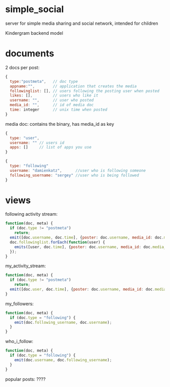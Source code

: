 simple_social
=============

server for simple media sharing and social network, intended for children

Kindergram backend model


# documents
2 docs per post:
```javascript
{
  type:"postmeta",   // doc type
  appname:"",        // application that creates the media
  followinglist: [], // users following the posting user when posted
  likes: [],         // users who like it
  username: "",      // user who posted
  media_id: "",      // id of media doc
  time: integer      // unix time when posted
}
```
media doc: contains the binary, has media_id as key
  


```javascript
{
  type: "user",
  username: "" // users id
  apps: []     // list of apps you use
}
```

```javascript
{
  type: "following"
  username: "damienkatz",      //user who is following someone
  following_username: "sergey" //user who is being followed
}
```

# views
following activity stream:

```javascript
function(doc, meta) {
  if (doc.type != "postmeta")
    return;
  emit([doc.username, doc.time], {poster: doc.username, media_id: doc.media_id, likes: doc.likes});
  doc.followinglist.forEach(function(user) {
    emits([user, doc.time], {poster: doc.username, media_id: doc.media_id, likes: doc.likes});
  });
}
```

my\_activity\_stream:

```javascript
function(doc, meta) {
  if (doc.type != "postmeta")
    return;
  emit([doc.user, doc.time], {poster: doc.username, media_id: doc.media_id, likes: doc.likes});
}
```
  
my\_followers:

```javascript
function(doc, meta) {
  if (doc.type = "following") {
    emit(doc.following_username, doc.username);
  }
}
```

who\_i\_follow:
```javascript
function(doc, meta) {
  if (doc.type = "following") {
    emit(doc.username, doc.following_username);
  }
}
```
    
popular posts:
????